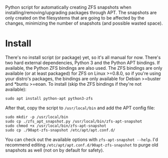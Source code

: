 Python script for automatically creating ZFS snapshots when
installing/removing/upgrading packages through APT. The snapshots are only
created on the filesystems that are going to be affected by the changes,
minimizing the number of snapshots (and possible wasted space).

# Install

There's no install script (or package) yet, so it's all manual for now. There's
two hard external dependencies, Python 3 and the Python APT bindings. If
available, the Python ZFS bindings are also used. The ZFS bindings are only
available (or at least packaged) for ZFS on Linux >=0.8.0, so if you're using
your distro's packages, the bindings are only available for Debian >=buster and
\*buntu >=eoan. To install (skip the ZFS bindings if they're not available):

    sudo apt install python-apt python3-zfs

After that, copy the script to `/usr/local/bin` and add the APT config file:

    sudo mkdir -p /usr/local/bin
    sudo cp ./zfs_apt_snapshot.py /usr/local/bin/zfs-apt-snapshot
    sudo chmod +x /usr/local/bin/zfs-apt-snapshot
    sudo cp ./90apt-zfs-snapshot /etc/apt/apt.conf.d/

You can check out the available options with `zfs-apt-snapshot --help`. I'd
recommend editing `/etc/apt/apt.conf.d/90apt-zfs-snapshot` to purge old
snapshots as well (not on by default for safety).
